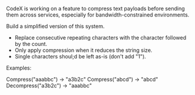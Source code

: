 ﻿CodeX is working on a feature to compress text payloads before sending them across services, especially for bandwidth-constrained environments.

Build a simplified version of this system.

- Replace consecutive repeating characters with the character followed by the count.
- Only apply compression when it reduces the string size.
- Single characters shoul;d be left as-is (don't add "1").

Examples:

Compress("aaabbc") -> "a3b2c"
Compress("abcd") -> "abcd"
Decompress("a3b2c") -> "aaabbc"